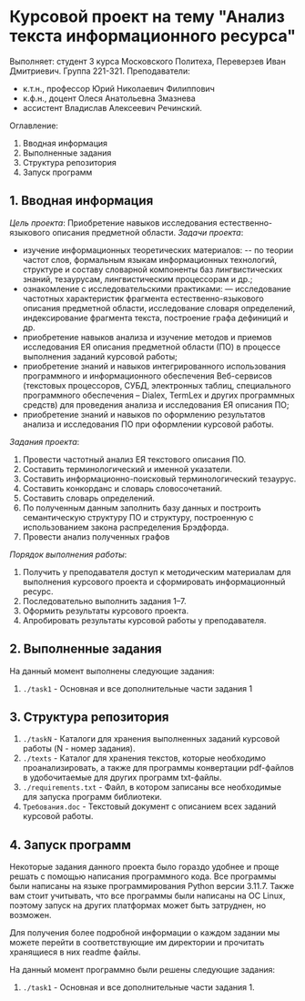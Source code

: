 # Курсовой проект на тему "Анализ текста информационного ресурса"

Выполняет: студент 3 курса Московского Политеха, Переверзев Иван Дмитриевич. Группа 221-321.
Преподаватели:

- к.т.н., профессор Юрий Николаевич Филиппович
- к.ф.н., доцент Олеся Анатольевна Змазнева
- ассистент Владислав Алексеевич Речинский.

Оглавление:

1. Вводная информация
2. Выполненные задания
3. Структура репозитория
4. Запуск программ

## 1. Вводная информация

_Цель проекта_: Приобретение навыков исследования естественно-языкового описания предметной области.
_Задачи проекта_:

- изучение информационных теоретических материалов: -- по теории частот слов, формальным языкам информационных технологий, структуре и составу словарной компоненты баз лингвистических знаний, тезаурусам, лингвистическим процессорам и др.;
- ознакомление с исследовательскими практиками: — исследование частотных характеристик фрагмента естественно-языкового описания предметной области, исследование словаря определений, индексирование фрагмента текста, построение графа дефиниций и др.
- приобретение навыков анализа и изучение методов и приемов исследования ЕЯ описания предметной области (ПО) в процессе выполнения заданий курсовой работы;
- приобретение знаний и навыков интегрированного использования программного и информационного обеспечения Веб-сервисов (текстовых процессоров, СУБД, электронных таблиц, специального программного обеспечения – Dialex, TermLex и других программных средств) для проведения анализа и исследования ЕЯ описания ПО;
- приобретение знаний и навыков по оформлению результатов анализа и исследования ПО при оформлении курсовой работы.

_Задания проекта_:

1. Провести частотный анализ ЕЯ текстового описания ПО.
2. Составить терминологический и именной указатели.
3. Составить информационно-поисковый терминологический тезаурус.
4. Составить конкорданс и словарь словосочетаний.
5. Составить словарь определений.
6. По полученным данным заполнить базу данных и построить семантическую структуру ПО и структуру, построенную с использованием закона распределения Брэдфорда.
7. Провести анализ полученных графов

_Порядок выполнения работы_:

1. Получить у преподавателя доступ к методическим материалам для выполнения курсового проекта и сформировать информационный ресурс.
2. Последовательно выполнить задания 1–7.
3. Оформить результаты курсового проекта.
4. Апробировать результаты курсовой работы у преподавателя.

## 2. Выполненные задания

На данный момент выполнены следующие задания:

1. `./task1` - Основная и все дополнительные части задания 1

## 3. Структура репозитория

1. `./taskN` - Каталоги для хранения выполненных заданий курсовой работы (N - номер задания).
2. `./texts` - Каталог для хранения текстов, которые необходимо проанализировать, а также для программы конвертации pdf-файлов в удобочитаемые для других программ txt-файлы.
3. `./requirements.txt` - Файл, в котором записаны все необходимые для запуска программ библиотеки.
4. `Требования.doc` - Текстовый документ с описанием всех заданий курсовой работы.

## 4. Запуск программ

Некоторые задания данного проекта было гораздо удобнее и проще решать с помощью написания программного кода. Все программы были написаны на языке программирования Python версии 3.11.7. Также вам стоит учитывать, что все программы были написаны на ОС Linux, поэтому запуск на других платформах может быть затруднен, но возможен.

Для получения более подробной информации о каждом задании мы можете перейти в соответствующие им директории и прочитать хранящиеся в них readme файлы.

На данный момент программно были решены следующие задания:

1. `./task1` - Основная и все дополнительные части задания 1.

